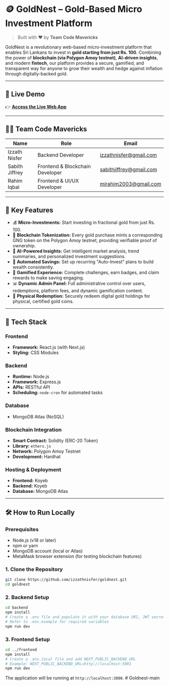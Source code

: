 # 🪙 GoldNest – Gold-Based Micro Investment Platform

> Built with ❤️ by **Team Code Mavericks**

GoldNest is a revolutionary web-based micro-investment platform that enables Sri Lankans to invest in **gold starting from just Rs. 100**. Combining the power of **blockchain (via Polygon Amoy testnet)**, **AI-driven insights**, and modern **fintech**, our platform provides a secure, gamified, and transparent way for anyone to grow their wealth and hedge against inflation through digitally-backed gold.

---

## 🚀 Live Demo

👉 **[Access the Live Web App](https://goldnest.pages.dev/)**

---

## 👨‍💻 Team Code Mavericks

| Name           | Role               | Email                   |
|----------------|--------------------|-------------------------|
| Izzath Nisfer | Backend Developer  | izzathnisfer@gmail.com  |
| Sabith Jiffrey | Frontend & Blockchain Developer | sabithjiffrey@gmail.com |
| Rahim Iqbal    | Frontend & UI/UX Developer | mirahim2003@gmail.com   |

---

## 📌 Key Features

-   💰 **Micro-Investments:** Start investing in fractional gold from just Rs. 100.
-   🔗 **Blockchain Tokenization:** Every gold purchase mints a corresponding GNG token on the Polygon Amoy testnet, providing verifiable proof of ownership.
-   🧠 **AI-Powered Insights:** Get intelligent market analysis, trend summaries, and personalized investment suggestions.
-   🤖 **Automated Savings:** Set up recurring "Auto-Invest" plans to build wealth consistently.
-   🧩 **Gamified Experience:** Complete challenges, earn badges, and claim rewards to make saving engaging.
-   📊 **Dynamic Admin Panel:** Full administrative control over users, redemptions, platform fees, and dynamic gamification content.
-   🔄 **Physical Redemption:** Securely redeem digital gold holdings for physical, certified gold coins.

---

## 🧰 Tech Stack

### Frontend
-   **Framework:** React.js (with Next.js)
-   **Styling:** CSS Modules

### Backend
-   **Runtime:** Node.js
-   **Framework:** Express.js
-   **APIs:** RESTful API
-   **Scheduling:** `node-cron` for automated tasks

### Database
-   MongoDB Atlas (NoSQL)

### Blockchain Integration
-   **Smart Contract:** Solidity (ERC-20 Token)
-   **Library:** `ethers.js`
-   **Network:** Polygon Amoy Testnet
-   **Development:** Hardhat

### Hosting & Deployment
-   **Frontend:** Koyeb
-   **Backend:** Koyeb
-   **Database:** MongoDB Atlas

---

## 🛠️ How to Run Locally

### Prerequisites
- Node.js (v18 or later)
- npm or yarn
- MongoDB account (local or Atlas)
- MetaMask browser extension (for testing blockchain features)

### 1. Clone the Repository
```bash
git clone https://github.com/izzathnisfer/goldnest.git
cd goldnest
```

### 2. Backend Setup
```bash
cd backend
npm install
# Create a .env file and populate it with your database URI, JWT secrets, etc.
# Refer to .env.example for required variables
npm run dev
```

### 3. Frontend Setup
```bash
cd ../frontend
npm install
# Create a .env.local file and add NEXT_PUBLIC_BACKEND_URL
# Example: NEXT_PUBLIC_BACKEND_URL=http://localhost:5001
npm run dev
```
The application will be running at `http://localhost:3000`.
#   G o l d n e s t - m a i n  
 